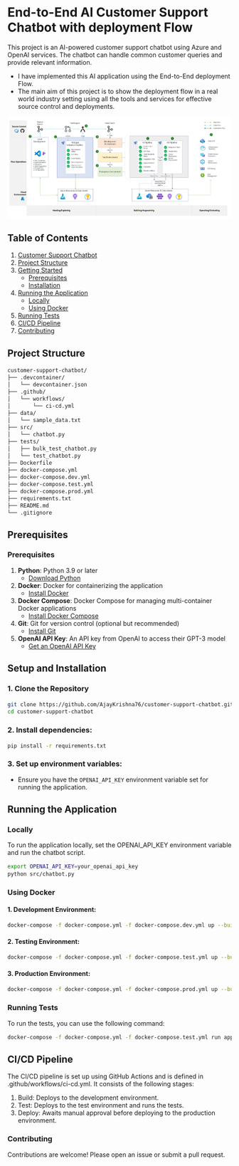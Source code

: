 # End-to-End AI Customer Support Chatbot with deployment Flow

This project is an AI-powered customer support chatbot using Azure and OpenAI services. The chatbot can handle common customer queries and provide relevant information. 

- I have implemented this AI application using the End-to-End deployment Flow. 
- The main aim of this project is to show the deployment flow in a real world industry setting using all the tools and services for effective source control and deployments.

![openai-end-to-end-deployment-flow](image.png)

## Table of Contents

1. [Customer Support Chatbot](#customer-support-chatbot)
2. [Project Structure](#project-structure)
3. [Getting Started](#getting-started)
   - [Prerequisites](#prerequisites)
   - [Installation](#installation)
4. [Running the Application](#running-the-application)
   - [Locally](#locally)
   - [Using Docker](#using-docker)
5. [Running Tests](#running-tests)
6. [CI/CD Pipeline](#cicd-pipeline)
7. [Contributing](#contributing)

## Project Structure
```
customer-support-chatbot/
├── .devcontainer/
│   └── devcontainer.json
├── .github/
│   └── workflows/
│       └── ci-cd.yml
├── data/
│   └── sample_data.txt
├── src/
│   └── chatbot.py
├── tests/
│   ├── bulk_test_chatbot.py
│   └── test_chatbot.py
├── Dockerfile
├── docker-compose.yml
├── docker-compose.dev.yml
├── docker-compose.test.yml
├── docker-compose.prod.yml
├── requirements.txt
├── README.md
└── .gitignore
```


## Prerequisites

### Prerequisites

1. **Python**: Python 3.9 or later
   - [Download Python](https://www.python.org/downloads/)
2. **Docker**: Docker for containerizing the application
   - [Install Docker](https://docs.docker.com/get-docker/)
3. **Docker Compose**: Docker Compose for managing multi-container Docker applications
   - [Install Docker Compose](https://docs.docker.com/compose/install/)
4. **Git**: Git for version control (optional but recommended)
   - [Install Git](https://git-scm.com/book/en/v2/Getting-Started-Installing-Git)
5. **OpenAI API Key**: An API key from OpenAI to access their GPT-3 model
   - [Get an OpenAI API Key](https://beta.openai.com/signup/)


## Setup and Installation

### 1. Clone the Repository

```sh
git clone https://github.com/AjayKrishna76/customer-support-chatbot.git
cd customer-support-chatbot
```
### 2. Install dependencies:
```sh
pip install -r requirements.txt
```
### 3. Set up environment variables:
- Ensure you have the `OPENAI_API_KEY` environment variable set for running the application.

## Running the Application
### Locally
To run the application locally, set the OPENAI_API_KEY environment variable and run the chatbot script.
```sh
export OPENAI_API_KEY=your_openai_api_key
python src/chatbot.py
```

### Using Docker
#### 1. Development Environment:
```sh
docker-compose -f docker-compose.yml -f docker-compose.dev.yml up --build -d
```

#### 2. Testing Environment:
```sh
docker-compose -f docker-compose.yml -f docker-compose.test.yml up --build -d
```

#### 3. Production Environment:
```sh
docker-compose -f docker-compose.yml -f docker-compose.prod.yml up --build -d
```

### Running Tests
To run the tests, you can use the following command:
```sh
docker-compose -f docker-compose.yml -f docker-compose.test.yml run app
```

## CI/CD Pipeline
The CI/CD pipeline is set up using GitHub Actions and is defined in .github/workflows/ci-cd.yml. It consists of the following stages:

1. Build: Deploys to the development environment.
2. Test: Deploys to the test environment and runs the tests.
3. Deploy: Awaits manual approval before deploying to the production environment.

### Contributing
Contributions are welcome! Please open an issue or submit a pull request.
